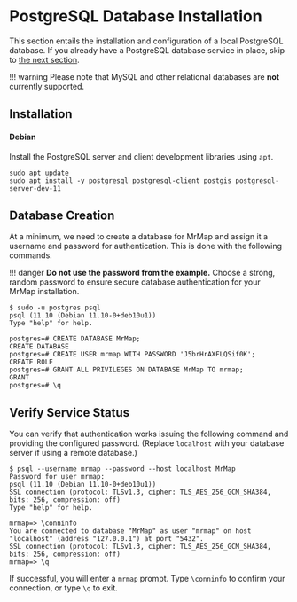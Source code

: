 # PostgreSQL Database Installation

This section entails the installation and configuration of a local PostgreSQL database. If you already have a PostgreSQL database service in place, skip to [the next section](2-redis.md).

!!! warning
    Please note that MySQL and other relational databases are **not** currently supported.

## Installation

#### Debian

Install the PostgreSQL server and client development libraries using `apt`.

```no-highlight
sudo apt update
sudo apt install -y postgresql postgresql-client postgis postgresql-server-dev-11
```

## Database Creation

At a minimum, we need to create a database for MrMap and assign it a username and password for authentication. This is done with the following commands.

!!! danger
    **Do not use the password from the example.** Choose a strong, random password to ensure secure database authentication for your MrMap installation.

```no-highlight
$ sudo -u postgres psql
psql (11.10 (Debian 11.10-0+deb10u1))
Type "help" for help.

postgres=# CREATE DATABASE MrMap;
CREATE DATABASE
postgres=# CREATE USER mrmap WITH PASSWORD 'J5brHrAXFLQSif0K';
CREATE ROLE
postgres=# GRANT ALL PRIVILEGES ON DATABASE MrMap TO mrmap;
GRANT
postgres=# \q
```

## Verify Service Status

You can verify that authentication works issuing the following command and providing the configured password. (Replace `localhost` with your database server if using a remote database.)

```no-highlight
$ psql --username mrmap --password --host localhost MrMap
Password for user mrmap: 
psql (11.10 (Debian 11.10-0+deb10u1))
SSL connection (protocol: TLSv1.3, cipher: TLS_AES_256_GCM_SHA384, bits: 256, compression: off)
Type "help" for help.

mrmap=> \conninfo
You are connected to database "MrMap" as user "mrmap" on host "localhost" (address "127.0.0.1") at port "5432".
SSL connection (protocol: TLSv1.3, cipher: TLS_AES_256_GCM_SHA384, bits: 256, compression: off)
mrmap=> \q
```

If successful, you will enter a `mrmap` prompt. Type `\conninfo` to confirm your connection, or type `\q` to exit.
